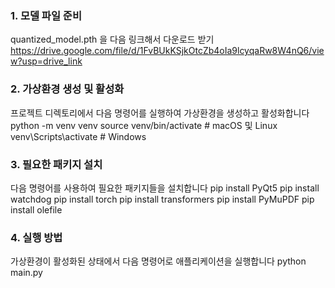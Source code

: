 ### 1. 모델 파일 준비
quantized_model.pth 을 다음 링크해서 다운로드 받기 <br>
https://drive.google.com/file/d/1FvBUkKSjkOtcZb4oIa9lcyqaRw8W4nQ6/view?usp=drive_link

### 2. 가상환경 생성 및 활성화
프로젝트 디렉토리에서 다음 명령어를 실행하여 가상환경을 생성하고 활성화합니다
python -m venv venv
source venv/bin/activate  # macOS 및 Linux
venv\Scripts\activate  # Windows

### 3. 필요한 패키지 설치
다음 명령어를 사용하여 필요한 패키지들을 설치합니다
pip install PyQt5
pip install watchdog
pip install torch
pip install transformers
pip install PyMuPDF
pip install olefile

### 4. 실행 방법
가상환경이 활성화된 상태에서 다음 명령어로 애플리케이션을 실행합니다
python main.py

